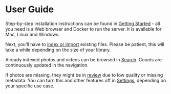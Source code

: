 # User Guide #

Step-by-step installation instructions can be found in [Getting Started](../getting-started/index.md) - 
all you need is a Web browser and Docker to run the server. It is available for Mac, Linux and Windows.

Next, you'll have to [index or import](library/index.md) 
existing files. Please be patient, this will take a while depending on the size of your library.

Already indexed photos and videos can be browsed in [Search](organize/browse.md).
Counts are continuously updated in the navigation.

If photos are missing, they might be in [review](organize/review.md) due to low quality or missing metadata.
You can turn this and other features off in [Settings](settings/general.md), depending on
your specific use case.
